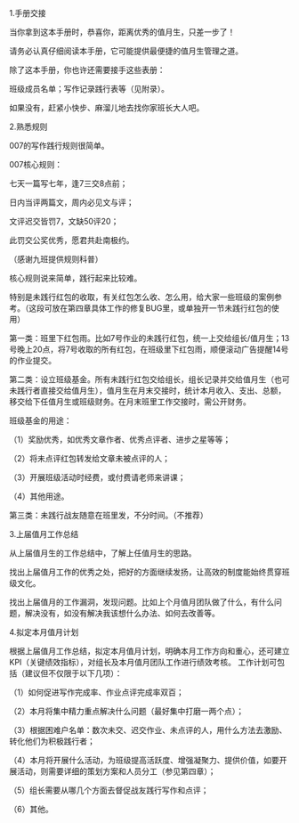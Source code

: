 1.手册交接

当你拿到这本手册时，恭喜你，距离优秀的值月生，只差一步了！

请务必认真仔细阅读本手册，它可能提供最便捷的值月生管理之道。

除了这本手册，你也许还需要接手这些表册：

班级成员名单；写作记录践行表等（见附录）。

如果没有，赶紧小快步、麻溜儿地去找你家班长大人吧。



2.熟悉规则

007的写作践行规则很简单。


007核心规则：


七天一篇写七年，逢7三交8点前；

日内当评两篇文，周内必见文与评；

文评迟交皆罚7，文缺50评20；

此罚交公奖优秀，愿君共赴南极约。

（感谢九班提供规则科普）


核心规则说来简单，践行起来比较难。

特别是未践行红包的收取，有关红包怎么收、怎么用，给大家一些班级的案例参考。（这段可放在第四章具体工作的修复BUG里，或单独开一节未践行红包的使用）

第一类：班里下红包雨。比如7号作业的未践行红包，统一上交给组长/值月生；13号晚上20点，将7号收取的所有红包，在班级里下红包雨，顺便滚动广告提醒14号的作业提交。

第二类：设立班级基金。所有未践行红包交给组长，组长记录并交给值月生（也可未践行者直接交给值月生），值月生在月末交接时，统计本月收入、支出、总额，移交给下任值月生或班级财务。在月末班里工作交接时，需公开财务。

班级基金的用途：

（1）奖励优秀，如优秀文章作者、优秀点评者、进步之星等等；

（2）将未点评红包转发给文章未被点评的人；

（3）开展班级活动时经费，或付费请老师来讲课；

（4）其他用途。

第三类：未践行战友随意在班里发，不分时间。（不推荐）



3.上届值月工作总结

从上届值月生的工作总结中，了解上任值月生的思路。

找出上届值月工作的优秀之处，把好的方面继续发扬，让高效的制度能始终贯穿班级文化。

找出上届值月的工作漏洞，发现问题。比如上个月值月团队做了什么，有什么问题，解决没有，如没有解决我该想什么办法、如何去改善等。



4.拟定本月值月计划


根据上届值月工作总结，拟定本月值月计划，明确本月工作方向和重心，还可建立KPI（关键绩效指标），对组长及本月值月团队工作进行绩效考核。
工作计划可包括（建议但不仅限于以下几项）：

（1）如何促进写作完成率、作业点评完成率双百；

（2）本月将集中精力重点解决什么问题（最好集中打磨一两个点）；

（3）根据困难户名单：数次未交、迟交作业、未点评的人，用什么方法去激励、转化他们为积极践行者；

（4）本月将开展什么活动，为班级提高活跃度、增强凝聚力、提供价值，如要开展活动，则需要详细的策划方案和人员分工（参见第四章）；

（5）组长需要从哪几个方面去督促战友践行写作和点评；

（6）其他。
